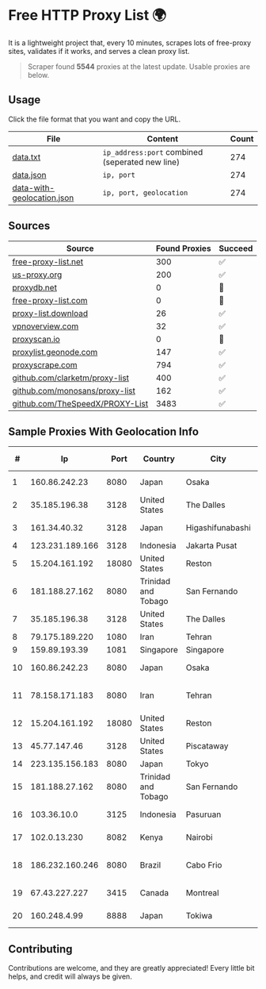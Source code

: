 
# Free HTTP Proxy List 🌍

It is a lightweight project that, every 10 minutes, scrapes lots of free-proxy sites, validates if it works, and serves a clean proxy list.


> Scraper found **5544** proxies at the latest update. Usable proxies are below.

## Usage

Click the file format that you want and copy the URL.


|File|Content|Count|
|----|-------|-----|
|[data.txt](https://raw.githubusercontent.com/themiralay/Proxy-List-World/master/data.txt)|`ip_address:port` combined (seperated new line)|274|
|[data.json](https://raw.githubusercontent.com/themiralay/Proxy-List-World/master/data.json)|`ip, port`|274|
|[data-with-geolocation.json](https://raw.githubusercontent.com/themiralay/Proxy-List-World/master/data-with-geolocation.json)|`ip, port, geolocation`|274|

## Sources

|Source|Found Proxies|Succeed|
|------|-------------|-------|
|[free-proxy-list.net](https://free-proxy-list.net)|300|✅|
|[us-proxy.org](https://www.us-proxy.org)|200|✅|
|[proxydb.net](http://proxydb.net)|0|🚫|
|[free-proxy-list.com](https://free-proxy-list.com/?page=&port=&type%5B%5D=http&type%5B%5D=https&up_time=0&search=Search)|0|🚫|
|[proxy-list.download](https://www.proxy-list.download/HTTP)|26|✅|
|[vpnoverview.com](https://vpnoverview.com/privacy/anonymous-browsing/free-proxy-servers)|32|✅|
|[proxyscan.io](https://www.proxyscan.io)|0|🚫|
|[proxylist.geonode.com](https://proxylist.geonode.com/api/proxy-list?limit=300&page=1&sort_by=lastChecked&sort_type=desc&protocols=http,https)|147|✅|
|[proxyscrape.com](https://api.proxyscrape.com/v2/?request=displayproxies&protocol=http&timeout=10000&country=all&ssl=all&anonymity=all)|794|✅|
|[github.com/clarketm/proxy-list](https://raw.githubusercontent.com/clarketm/proxy-list/master/proxy-list-raw.txt)|400|✅|
|[github.com/monosans/proxy-list](https://raw.githubusercontent.com/monosans/proxy-list/main/proxies/http.txt)|162|✅|
|[github.com/TheSpeedX/PROXY-List](https://raw.githubusercontent.com/TheSpeedX/PROXY-List/master/http.txt)|3483|✅|


## Sample Proxies With Geolocation Info

|#|Ip|Port|Country|City|Internet Service Provider|
|-|--|----|-------|----|-------------------------|
|1|160.86.242.23|8080|Japan|Osaka|Sony Network Communications Inc|
|2|35.185.196.38|3128|United States|The Dalles|Google LLC|
|3|161.34.40.32|3128|Japan|Higashifunabashi|NTT PC Communications, Inc.|
|4|123.231.189.166|3128|Indonesia|Jakarta Pusat|LINTASARTA|
|5|15.204.161.192|18080|United States|Reston|OVH SAS|
|6|181.188.27.162|8080|Trinidad and Tobago|San Fernando|Columbus Communications Trinidad Limited.|
|7|35.185.196.38|3128|United States|The Dalles|Google LLC|
|8|79.175.189.220|1080|Iran|Tehran|Afranet|
|9|159.89.193.39|1081|Singapore|Singapore|DigitalOcean, LLC|
|10|160.86.242.23|8080|Japan|Osaka|Sony Network Communications Inc|
|11|78.158.171.183|8080|Iran|Tehran|Tose'h Fanavari Ertebabat Pasargad Arian Co. PJS|
|12|15.204.161.192|18080|United States|Reston|OVH SAS|
|13|45.77.147.46|3128|United States|Piscataway|The Constant Company|
|14|223.135.156.183|8080|Japan|Tokyo|So-net Corporation|
|15|181.188.27.162|8080|Trinidad and Tobago|San Fernando|Columbus Communications Trinidad Limited.|
|16|103.36.10.0|3125|Indonesia|Pasuruan|PT Awinet Global Mandiri|
|17|102.0.13.230|8082|Kenya|Nairobi|Airtel KE Mobile & Fixed Internet|
|18|186.232.160.246|8080|Brazil|Cabo Frio|VIP NETWORK TELECOMUNICAÇÕES LTDA|
|19|67.43.227.227|3415|Canada|Montreal|GloboTech Communications|
|20|160.248.4.99|8888|Japan|Tokiwa|NTT PC Communications, Inc.|



## Contributing

Contributions are welcome, and they are greatly appreciated! Every
little bit helps, and credit will always be given.

